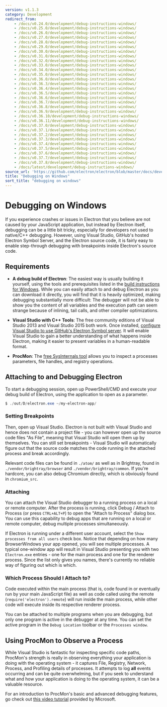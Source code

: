 ```yaml
---
version: v1.1.3
category: Development
redirect_from:
    - /docs/v0.24.0/development/debug-instructions-windows/
    - /docs/v0.25.0/development/debug-instructions-windows/
    - /docs/v0.26.0/development/debug-instructions-windows/
    - /docs/v0.27.0/development/debug-instructions-windows/
    - /docs/v0.28.0/development/debug-instructions-windows/
    - /docs/v0.29.0/development/debug-instructions-windows/
    - /docs/v0.30.0/development/debug-instructions-windows/
    - /docs/v0.31.0/development/debug-instructions-windows/
    - /docs/v0.32.0/development/debug-instructions-windows/
    - /docs/v0.33.0/development/debug-instructions-windows/
    - /docs/v0.34.0/development/debug-instructions-windows/
    - /docs/v0.35.0/development/debug-instructions-windows/
    - /docs/v0.36.0/development/debug-instructions-windows/
    - /docs/v0.36.3/development/debug-instructions-windows/
    - /docs/v0.36.4/development/debug-instructions-windows/
    - /docs/v0.36.5/development/debug-instructions-windows/
    - /docs/v0.36.6/development/debug-instructions-windows/
    - /docs/v0.36.7/development/debug-instructions-windows/
    - /docs/v0.36.8/development/debug-instructions-windows/
    - /docs/v0.36.9/development/debug-instructions-windows/
    - /docs/v0.36.10/development/debug-instructions-windows/
    - /docs/v0.36.11/development/debug-instructions-windows/
    - /docs/v0.37.0/development/debug-instructions-windows/
    - /docs/v0.37.1/development/debug-instructions-windows/
    - /docs/v0.37.2/development/debug-instructions-windows/
    - /docs/v0.37.3/development/debug-instructions-windows/
    - /docs/v0.37.4/development/debug-instructions-windows/
    - /docs/v0.37.5/development/debug-instructions-windows/
    - /docs/v0.37.6/development/debug-instructions-windows/
    - /docs/v0.37.7/development/debug-instructions-windows/
    - /docs/v0.37.8/development/debug-instructions-windows/
    - /docs/latest/development/debug-instructions-windows/
source_url: 'https://github.com/electron/electron/blob/master/docs/development/debug-instructions-windows.md'
title: "Debugging on Windows"
sort_title: "debugging on windows"
---
```


# Debugging on Windows

If you experience crashes or issues in Electron that you believe are not caused
by your JavaScript application, but instead by Electron itself, debugging can
be a little bit tricky, especially for developers not used to native/C++
debugging. However, using Visual Studio, GitHub's hosted Electron Symbol Server,
and the Electron source code, it is fairly easy to enable step-through debugging
with breakpoints inside Electron's source code.

## Requirements

* **A debug build of Electron**: The easiest way is usually building it
  yourself, using the tools and prerequisites listed in the
  [build instructions for Windows](http://electron.atom.io/docs/development/build-instructions-windows). While you can
  easily attach to and debug Electron as you can download it directly, you will
  find that it is heavily optimized, making debugging substantially more
  difficult: The debugger will not be able to show you the content of all
  variables and the execution path can seem strange because of inlining,
  tail calls, and other compiler optimizations.

* **Visual Studio with C++ Tools**: The free community editions of Visual
  Studio 2013 and Visual Studio 2015 both work. Once installed,
  [configure Visual Studio to use GitHub's Electron Symbol server](http://electron.atom.io/docs/development/setting-up-symbol-server).
  It will enable Visual Studio to gain a better understanding of what happens
  inside Electron, making it easier to present variables in a human-readable
  format.

* **ProcMon**: The [free SysInternals tool][sys-internals] allows you to inspect
  a processes parameters, file handles, and registry operations.

## Attaching to and Debugging Electron

To start a debugging session, open up PowerShell/CMD and execute your debug
build of Electron, using the application to open as a parameter.

```powershell
$ ./out/D/electron.exe ~/my-electron-app/
```

### Setting Breakpoints

Then, open up Visual Studio. Electron is not built with Visual Studio and hence
does not contain a project file - you can however open up the source code files
"As File", meaning that Visual Studio will open them up by themselves. You can
still set breakpoints - Visual Studio will automatically figure out that the
source code matches the code running in the attached process and break
accordingly.

Relevant code files can be found in `./atom/` as well as in Brightray, found in
`./vendor/brightray/browser` and `./vendor/brightray/common`. If you're hardcore,
you can also debug Chromium directly, which is obviously found in `chromium_src`.

### Attaching

You can attach the Visual Studio debugger to a running process on a local or
remote computer. After the process is running, click Debug / Attach to Process
(or press `CTRL+ALT+P`) to open the "Attach to Process" dialog box. You can use
this capability to debug apps that are running on a local or remote computer,
debug multiple processes simultaneously.

If Electron is running under a different user account, select the
`Show processes from all users` check box. Notice that depending on how many
BrowserWindows your app opened, you will see multiple processes. A typical
one-window app will result in Visual Studio presenting you with two
`Electron.exe` entries - one for the main process and one for the renderer
process. Since the list only gives you names, there's currently no reliable
way of figuring out which is which.

### Which Process Should I Attach to?

Code executed within the main process (that is, code found in or eventually run
by your main JavaScript file) as well as code called using the remote
(`require('electron').remote`) will run inside the main process, while other
code will execute inside its respective renderer process.

You can be attached to multiple programs when you are debugging, but only one
program is active in the debugger at any time. You can set the active program
in the `Debug Location` toolbar or the `Processes window`.

## Using ProcMon to Observe a Process

While Visual Studio is fantastic for inspecting specific code paths, ProcMon's
strength is really in observing everything your application is doing with the
operating system - it captures File, Registry, Network, Process, and Profiling
details of processes. It attempts to log **all** events occurring and can be
quite overwhelming, but if you seek to understand what and how your application
is doing to the operating system, it can be a valuable resource.

For an introduction to ProcMon's basic and advanced debugging features, go check
out [this video tutorial][procmon-instructions] provided by Microsoft.

[sys-internals]: https://technet.microsoft.com/en-us/sysinternals/processmonitor.aspx
[procmon-instructions]: https://channel9.msdn.com/shows/defrag-tools/defrag-tools-4-process-monitor
